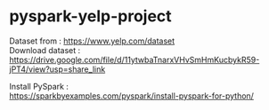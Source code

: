 # pyspark-yelp-project

Dataset from : https://www.yelp.com/dataset
<br>
Download dataset : https://drive.google.com/file/d/11ytwbaTnarxVHvSmHmKucbykR59-jPT4/view?usp=share_link

Install PySpark :
<br>
https://sparkbyexamples.com/pyspark/install-pyspark-for-python/
